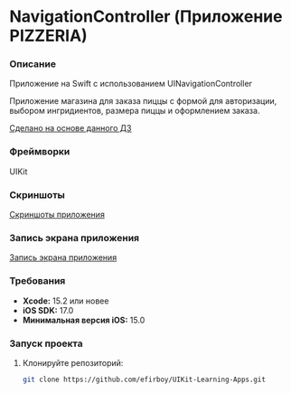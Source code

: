 # NavigationController (Приложение PIZZERIA)

### Описание
Приложение на Swift с использованием UINavigationController

Приложение магазина для заказа пиццы с формой для авторизации, выбором ингридиентов, размера пиццы и оформлением заказа.

[Сделано на основе данного ДЗ](https://vk.com/topic-139873795_36034401)

### Фреймворки
UIKit

### Скриншоты
[Скриншоты приложения](https://github.com/efirboy/UIKit-Learning-Apps/tree/main/Lesson%2006%20-%20NavigationController%20(Приложение%20PIZZERIA)/UINavigationController%20(myApp)/Screenshots)


### Запись экрана приложения
[Запись экрана приложения](https://github.com/efirboy/UIKit-Learning-Apps/raw/main/Lesson%2006%20-%20NavigationController%20(Приложение%20PIZZERIA)/UINavigationController%20(myApp)/Videos/UINavigationControllerApp.mov)


### Требования
- **Xcode:** 15.2 или новее
- **iOS SDK:** 17.0
- **Минимальная версия iOS:** 15.0

### Запуск проекта
1. Клонируйте репозиторий:
   ```bash
   git clone https://github.com/efirboy/UIKit-Learning-Apps.git
